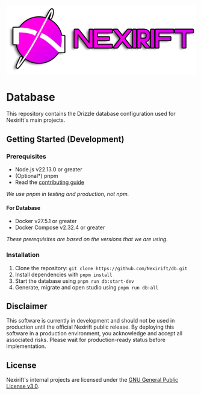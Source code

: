 <p align="center">
<img src="https://raw.githubusercontent.com/Nexirift/media-kit/main/nexirift/banner.svg" width="600" />
</p>

# Database

This repository contains the Drizzle database configuration used for Nexirift's main projects.

## Getting Started (Development)

### Prerequisites

- Node.js v22.13.0 or greater
- (Optional*) pnpm
- Read the [contributing guide](https://github.com/Nexirift/.github/blob/main/contributing/README.md)

*We use pnpm in testing and production, not npm.*

#### For Database

- Docker v27.5.1 or greater
- Docker Compose v2.32.4 or greater

*These prerequisites are based on the versions that we are using.*

### Installation

1. Clone the repository: `git clone https://github.com/Nexirift/db.git`
2. Install dependencies with `pnpm install`
3. Start the database using `pnpm run db:start-dev`
4. Generate, migrate and open studio using `pnpm run db:all`

## Disclaimer

This software is currently in development and should not be used in production until the official Nexirift public release. By deploying this software in a production environment, you acknowledge and accept all associated risks. Please wait for production-ready status before implementation.

## License

Nexirift's internal projects are licensed under the [GNU General Public License v3.0](LICENSE).
